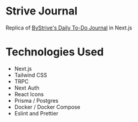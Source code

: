 # Strive Journal

Replica of [ByStrive's Daily To-Do Journal](https://bystrive.com/) in Next.js

# Technologies Used

- Next.js
- Tailwind CSS
- TRPC
- Next Auth
- React Icons
- Prisma / Postgres
- Docker / Docker Compose
- Eslint and Prettier
